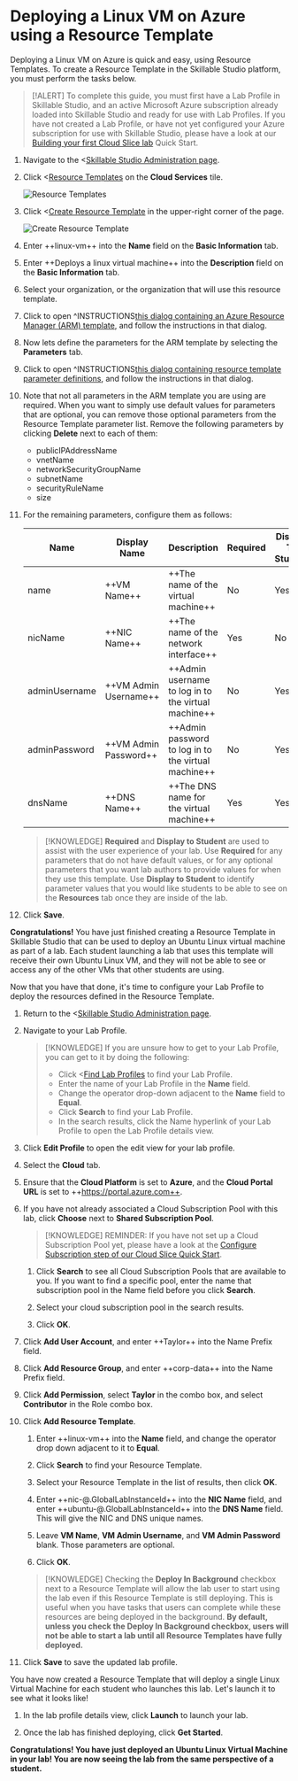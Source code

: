 # Deploying a Linux VM on Azure using a Resource Template

Deploying a Linux VM on Azure is quick and easy, using Resource Templates. To create a Resource Template in the Skillable Studio platform, you must perform the tasks below.

> [!ALERT] To complete this guide, you must first have a Lab Profile in Skillable Studio, and an active Microsoft Azure subscription already loaded into Skillable Studio and ready for use with Lab Profiles. If you have not created a Lab Profile, or have not yet configured your Azure subscription for use with Skillable Studio, please have a look at our [Building your first Cloud Slice lab](../../../lod-home.md#building-your-first-cloud-slice-lab) Quick Start.

1. Navigate to the <[Skillable Studio Administration page](/Admin).

1. Click <[Resource Templates](/CloudTemplate) on the **Cloud Services** tile.

    ![Resource Templates](../cloud-slice/images/lod-open-cloud-resource-templates.png)

1. Click <[Create Resource Template](/CloudTemplate/Create) in the upper-right corner of the page.

    ![Create Resource Template](../cloud-slice/images/lod-create-cloud-resource-template.png)

1. Enter ++linux-vm++ into the **Name** field on the **Basic Information** tab.

1. Enter ++Deploys a linux virtual machine++ into the **Description** field on the **Basic Information** tab.

1. Select your organization, or the organization that will use this resource template.

1. Click to open ^INSTRUCTIONS[this dialog containing an Azure Resource Manager (ARM) template](sample-resource-template.md), and follow the instructions in that dialog.

1. Now lets define the parameters for the ARM template by selecting the **Parameters** tab.

1. Click to open ^INSTRUCTIONS[this dialog containing resource template parameter definitions](parameters-example.md), and follow the instructions in that dialog.

1. Note that not all parameters in the ARM template you are using are required. When you want to simply use default values for parameters that are optional, you can remove those optional parameters from the Resource Template parameter list. Remove the following parameters by clicking **Delete** next to each of them:

    - publicIPAddressName
    - vnetName
    - networkSecurityGroupName
    - subnetName
    - securityRuleName
    - size

1. For the remaining parameters, configure them as follows: 

    |Name|Display Name|Description|Required|Display To Student|
    |--|--|--|--|--|
    |name|++VM Name++|++The name of the virtual machine++|No|Yes|
    |nicName|++NIC Name++|++The name of the network interface++|Yes|No|
    |adminUsername|++VM Admin Username++|++Admin username to log in to the virtual machine++|No|Yes|
    |adminPassword|++VM Admin Password++|++Admin password to log in to the virtual machine++|No|Yes|
    |dnsName|++DNS Name++|++The DNS name for the virtual machine++|Yes|Yes|

    > [!KNOWLEDGE] **Required** and **Display to Student** are used to assist with the user experience of your lab. Use **Required** for any parameters that do not have default values, or for any optional parameters that you want lab authors to provide values for when they use this template. Use **Display to Student** to identify parameter values that you would like students to be able to see on the **Resources** tab once they are inside of the lab.

1. Click **Save**.

**Congratulations!** You have just finished creating a Resource Template in Skillable Studio that can be used to deploy an Ubuntu Linux virtual machine as part of a lab. Each student launching a lab that uses this template will receive their own Ubuntu Linux VM, and they will not be able to see or access any of the other VMs that other students are using.

Now that you have that done, it's time to configure your Lab Profile to deploy the resources defined in the Resource Template.

1. Return to the <[Skillable Studio Administration page](/Admin).

1. Navigate to your Lab Profile.

    > [!KNOWLEDGE] If you are unsure how to get to your Lab Profile, you can get to it by doing the following:
    > - Click <[Find Lab Profiles](/LabProfile) to find your Lab Profile. 
    > - Enter the name of your Lab Profile in the **Name** field.
    > - Change the operator drop-down adjacent to the **Name** field to **Equal**.
    > - Click **Search** to find your Lab Profile. 
    > - In the search results, click the Name hyperlink of your Lab Profile to open the Lab Profile details view.

1. Click **Edit Profile** to open the edit view for your lab profile. 

1. Select the **Cloud** tab. 

1. Ensure that the **Cloud Platform** is set to **Azure**, and the **Cloud Portal URL** is set to ++https://portal.azure.com++.

1. If you have not already associated a Cloud Subscription Pool with this lab, click **Choose** next to **Shared Subscription Pool**.

    > [!KNOWLEDGE] REMINDER: If you have not set up a Cloud Subscription Pool yet, please have a look at the [Configure Subscription step of our Cloud Slice Quick Start](../cloud-slice/add-subscription-into-lod.md).

    1. Click **Search** to see all Cloud Subscription Pools that are available to you. If you want to find a specific pool, enter the name that subscription pool in the Name field before you click **Search**.

    1. Select your cloud subscription pool in the search results.
    
    1. Click **OK**.

1. Click **Add User Account**, and enter ++Taylor++ into the Name Prefix field.

1. Click **Add Resource Group**, and enter ++corp-data++ into the Name Prefix field.

1. Click **Add Permission**, select **Taylor** in the combo box, and select **Contributor** in the Role combo box.

1. Click **Add Resource Template**.

    1. Enter ++linux-vm++ into the **Name** field, and change the operator drop down adjacent to it to **Equal**. 

    1. Click **Search** to find your Resource Template.

    1. Select your Resource Template in the list of results, then click **OK**.

    1. Enter ++nic-&commat;.GlobalLabInstanceId++ into the **NIC Name** field, and enter ++ubuntu-&commat;.GlobalLabInstanceId++ into the **DNS Name** field. This will give the NIC and DNS unique names.

    1. Leave **VM Name**, **VM Admin Username**, and **VM Admin Password** blank. Those parameters are optional.

    1. Click **OK**.

    > [!KNOWLEDGE] Checking the **Deploy In Background** checkbox next to a Resource Template will allow the lab user to start using the lab even if this Resource Template is still deploying. This is useful when you have tasks that users can complete while these resources are being deployed in the background. **By default, unless you check the Deploy In Background checkbox, users will not be able to start a lab until all Resource Templates have fully deployed.**

1. Click **Save** to save the updated lab profile. 

You have now created a Resource Template that will deploy a single Linux Virtual Machine for each student who launches this lab. Let's launch it to see what it looks like!

1. In the lab profile details view, click **Launch** to launch your lab.

1. Once the lab has finished deploying, click **Get Started**.

**Congratulations! You have just deployed an Ubuntu Linux Virtual Machine in your lab! You are now seeing the lab from the same perspective of a student.**
